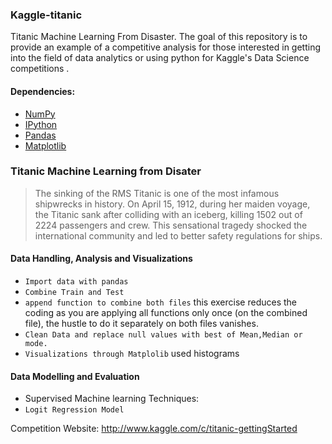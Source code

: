 ### Kaggle-titanic
Titanic Machine Learning From Disaster. The goal of this repository is to provide an example of a competitive analysis for those interested in getting into the field of data analytics or using python for Kaggle's Data Science competitions .

#### Dependencies:
* [NumPy](http://www.numpy.org/)
* [IPython](http://ipython.org/)
* [Pandas](http://pandas.pydata.org/)
* [Matplotlib](http://matplotlib.org/)

### Titanic Machine Learning from Disater
>The sinking of the RMS Titanic is one of the most infamous shipwrecks in history.  On April 15, 1912, during her maiden voyage, the Titanic sank after colliding with an iceberg, killing 1502 out of 2224 passengers and crew.  This sensational tragedy shocked the international community and led to better safety regulations for ships.

#### Data Handling, Analysis and Visualizations
*   `Import data with pandas`
*   `Combine Train and Test`
*   `append function to combine both files` this exercise reduces the coding as you are applying all functions only once (on the combined      file), the hustle to do it separately on both files vanishes.
*   `Clean Data and replace null values with best of Mean,Median or mode.`
*   `Visualizations through Matplolib` used histograms

#### Data Modelling and Evaluation
*    Supervised Machine learning Techniques:
*    `Logit Regression Model`

Competition Website: http://www.kaggle.com/c/titanic-gettingStarted
